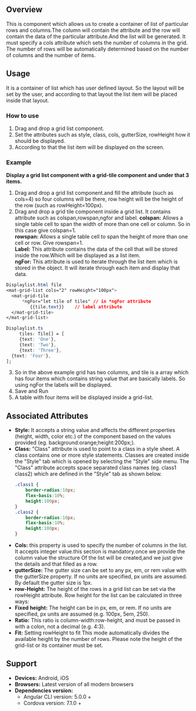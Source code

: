 ## Overview 
This is component which allows us to create a container of list of particular rows and columns.The column will contain the attribute and the row will contain the data of the particular attribute.And the list will be generated. It must specify a cols attribute which sets the number of columns in the grid. The number of rows will be automatically determined based on the number of columns and the number of items. 
## Usage
It is a container of list which has user defined layout. So the layout will be set by the user, and according to that layout the list item will be placed inside that layout.
### How to use
1. Drag and drop a grid list component. 
2. Set the attributes such as style, class, cols, gutterSize, rowHeight how it should be displayed. 
3. According to that the list item will be displayed on the screen.

### Example
**Display a grid list component with a grid-tile component and under that 3 items.** 
1. Drag and drop a grid list component.and fill the attribute (such as cols=4) so four columns will be there, row height will be the height of the row (such as rowHeight=100px).
2. Drag and drop a grid tile component inside a grid list. It contains attribute such as colspan,rowspan,ngfor and label.
**colspan:** Allows a single table cell to span the width of more than one cell or column.
So in this case give colspan=1.  
**rowspan:** Allows a single table cell to span the height of more than one cell or row.
Give rowspan=1.  
 **Label:** This attribute contains the data of the cell that will be stored inside the row.Which will be displayed as a list item.  
**ngFor:** This attribute is used to iterate through the list item which is stored in the object. It will iterate through each item and display that data.
```css
Displaylist.html file
<mat-grid-list cols="2" rowHeight="100px">
  <mat-grid-tile
      *ngFor="let tile of tiles" // in *ngFor attribute
         {{tile.text}}    // label attribute
  </mat-grid-tile>
</mat-grid-list>
 ```
  ``` css
Displaylist.ts
       tiles: Tile[] = [
       {text: 'One'},
       {text: 'Two'},
       {text: 'Three'},
    {text: 'Four'},
  ];
  ```
3. So in the above example grid has two columns, and tile is a array which has four items which contains string value that are basically labels. So using ngFor the labels will be displayed.
4. Save and Run
5. A table with four items will be displayed inside a grid-list.

## Associated Attributes 
- **Style:** It accepts a string value and affects the different properties (height, width, color etc.) of the component based on the values provided (eg. background:orange;height:200px;).
- **Class:** "Class" attribute is used to point to a class in a style sheet. A class contains one or more style statements. Classes are created inside the "Style" tab which is opened by selecting the "Style" side menu. The "Class" attribute accepts space separated class names (eg. class1 class2) which are defined in the "Style" tab as shown below.
    ```css
    .class1 {
        border-radius:10px;
        flex-basis:10%;
        height:100px;
    }
    .class2 {
        border-radius:10px;
        flex-basis:10%;
        height:100px;
    }
    ```
- **Cols:** this property is used to specify the number of columns in the list. It accepts integer value.this section is mandatory.once we provide the column value the structure Of the list will be created,and we just give the details and that filled as a row.
- **gutterSize:** The gutter size can be set to any px, em, or rem value with the gutterSize property. If no units are specified, px units are assumed. By default the gutter size is 1px.
- **row-Height:** The height of the rows in a grid list can be set via the rowHeight attribute. Row height for the list can be calculated in three ways:
- **Fixed height:** The height can be in px, em, or rem. If no units are specified, px units are        assumed (e.g. 100px, 5em, 250).
- **Ratio:** This ratio is column-width:row-height, and must be passed in with a colon, not a decimal (e.g. 4:3).
- **Fit:** Setting rowHeight to fit This mode automatically divides the available height by the number of rows. Please note the height of the grid-list or its container must be set.
## Support
- **Devices:** Android, iOS
- **Browsers:**  Latest version of all modern browsers
- **Dependencies version:** 
    - Angular CLI version: 5.0.0 + 
    - Cordova version: 7.1.0 + 
